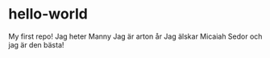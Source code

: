 # hello-world
My first repo!
Jag heter Manny
Jag är arton år
Jag älskar Micaiah Sedor och jag är den bästa!
